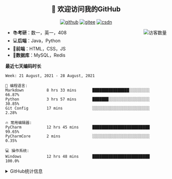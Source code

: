 <h2 align="center">👋 欢迎访问我的GitHub</h2>
<p align="center">
  <a href="https://github.com/eternidad33"><img src="https://img.shields.io/badge/GitHub-ff79c6" alt="github"></a>
  <a href="https://gitee.com/eternidad33"><img src="https://img.shields.io/badge/Gitee-fe7300" alt="gitee"></a>
  <a href="https://blog.csdn.net/qq_42907802"><img src="https://img.shields.io/badge/CSDN-cf000e" alt="csdn"></a>
</p>

<img align='right' src="https://profile-counter.glitch.me/eternidad33/count.svg" alt="访客数量"/>

- 📚**考研**：数一，英一，408
- 💻**后端**：Java，Python
- 📝**前端**：HTML，CSS，JS
- 💼**数据库**：MySQL，Redis

**最近七天编码时长**

<!--START_SECTION:waka-->
```text
Week: 21 August, 2021 - 28 August, 2021

💬 编程语言: 
Markdown          8 hrs 33 mins       ████████████████░░░░░░░░░   66.87% 
Python            3 hrs 57 mins       ███████░░░░░░░░░░░░░░░░░░   30.85% 
Git Config        17 mins             ░░░░░░░░░░░░░░░░░░░░░░░░░   2.28%

🔥 常用编辑器: 
PyCharm           12 hrs 45 mins      █████████████████████████   99.65% 
PyCharmCore       2 mins              ░░░░░░░░░░░░░░░░░░░░░░░░░   0.35%

💻 操作系统: 
Windows           12 hrs 48 mins      █████████████████████████   100.0%

```


<!--END_SECTION:waka-->

<details>
<summary>GitHub统计信息</summary>

<br/>

> 动态太少，不好意思展示
> 
> 下面的GitHub统计信息是来自于[github-readme-stats](https://github.com/anuraghazra/github-readme-stats)项目，里边有[中文文档](https://github.com/anuraghazra/github-readme-stats/blob/master/readme_cn.md)

<a href="https://github.com/eternidad33/eternidad33">
  <img align="center" src="https://github-readme-stats.anuraghazra1.vercel.app/api?username=eternidad33&show_icons=true" />
</a>
</details>


